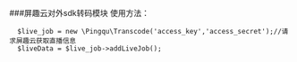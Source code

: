 ###屏趣云对外sdk转码模块
使用方法：
```$xslt
  $live_job = new \Pingqu\Transcode('access_key','access_secret');//请求屏趣云获取直播信息
  $liveData = $live_job->addLiveJob();
```